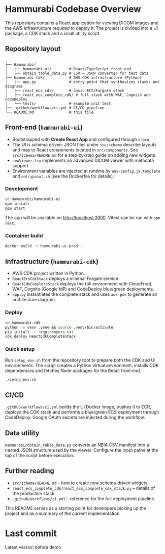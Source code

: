 # Hammurabi Codebase Overview

This repository contains a React application for viewing DICOM images and the AWS infrastructure required to deploy it. The project is divided into a UI package, a CDK stack and a small utility script.

## Repository layout

```
.
├── Hammurabi/
│   ├── hammurabi-ui/        # React/TypeScript front‑end
│   └── obtain_table_data.py # CSV → JSON converter for test data
├── hammurabi-cdk/           # AWS CDK infrastructure (Python)
│   ├── app.py               # entry point that synthesizes stacks and diagrams
│   ├── react_ecs_cdk/       # basic ECS/Fargate stack
│   ├── react_ecs_complete_cdk/ # full stack with WAF, Cognito and CodeDeploy
│   └── tests/               # example unit test
├── .github/workflows/ci.yml # CI/CD pipeline
└── README.md                # this file
```

## Front‑end (`hammurabi-ui`)

* Bootstrapped with **Create React App** and configured through `craco`.
* The UI is schema driven: JSON files under `src/schema` describe layouts and map to React components located in `src/components`. See `src/schema/README.md` for a step‑by‑step guide on adding new widgets.
* `newViewer.tsx` implements an advanced DICOM viewer with metadata support.
* Environment variables are injected at runtime by `env-config.js.template` and `entrypoint.sh` (see the Dockerfile for details).

### Development

```bash
cd Hammurabi/hammurabi-ui
npm install
npm start
```

The app will be available on <http://localhost:3000>. Vitest can be run with `npm test`.

### Container build

```bash
docker build -t hammurabi-ui-prod .
```

## Infrastructure (`hammurabi-cdk`)

* AWS CDK project written in Python.
* `ReactEcsCdkStack` deploys a minimal Fargate service.
* `ReactCdkCompleteStack` deploys the full environment with CloudFront, WAF, Cognito (Google IdP) and CodeDeploy blue/green deployments.
* `app.py` instantiates the complete stack and uses `aws-pdk` to generate an architecture diagram.

### Deploy

```bash
cd hammurabi-cdk
python -m venv .venv && source .venv/bin/activate
pip install -r requirements.txt
cdk deploy ReactCdkCompleteStack
```

### Quick setup

Run `setup_env.sh` from the repository root to prepare both the CDK and UI
environments. The script creates a Python virtual environment, installs CDK
dependencies and fetches Node packages for the React front‑end.

```bash
./setup_env.sh
```

## CI/CD

`.github/workflows/ci.yml` builds the UI Docker image, pushes it to ECR, deploys the CDK stack and performs a blue/green ECS deployment through CodeDeploy. Google OAuth secrets are injected during the workflow.

## Data utility

`Hammurabi/obtain_table_data.py` converts an NBIA CSV manifest into a nested JSON structure used by the viewer. Configure the input paths at the top of the script before execution.

## Further reading

* `src/schema/README.md` – how to create new schema‑driven widgets.
* `react_ecs_complete_cdk/react_ecs_complete_cdk_stack.py` – details of the production stack.
* `.github/workflows/ci.yml` – reference for the full deployment pipeline.

This README serves as a starting point for developers picking up the project and as a summary of the current implementation.

# Last commit
Latest version before demo